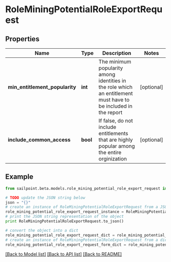 # RoleMiningPotentialRoleExportRequest


## Properties

Name | Type | Description | Notes
------------ | ------------- | ------------- | -------------
**min_entitlement_popularity** | **int** | The minimum popularity among identities in the role which an entitlement must have to be included in the report | [optional] 
**include_common_access** | **bool** | If false, do not include entitlements that are highly popular among the entire orginization | [optional] 

## Example

```python
from sailpoint.beta.models.role_mining_potential_role_export_request import RoleMiningPotentialRoleExportRequest

# TODO update the JSON string below
json = "{}"
# create an instance of RoleMiningPotentialRoleExportRequest from a JSON string
role_mining_potential_role_export_request_instance = RoleMiningPotentialRoleExportRequest.from_json(json)
# print the JSON string representation of the object
print RoleMiningPotentialRoleExportRequest.to_json()

# convert the object into a dict
role_mining_potential_role_export_request_dict = role_mining_potential_role_export_request_instance.to_dict()
# create an instance of RoleMiningPotentialRoleExportRequest from a dict
role_mining_potential_role_export_request_form_dict = role_mining_potential_role_export_request.from_dict(role_mining_potential_role_export_request_dict)
```
[[Back to Model list]](../README.md#documentation-for-models) [[Back to API list]](../README.md#documentation-for-api-endpoints) [[Back to README]](../README.md)


